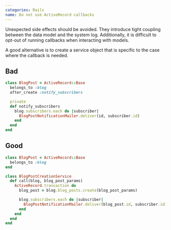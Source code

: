```yaml
---
categories: Rails
name: Do not use ActiveRecord callbacks
---
```


Unexpected side effects should be avoided. They introduce tight coupling between the data model and the system log. Additionally, it is difficult to opt-out of running callbacks when interacting with models.

A good alternative is to create a service object that is specific to the case where the callback is needed.

## Bad

````ruby
class BlogPost < ActiveRecord::Base
  belongs_to :blog
  after_create :notify_subscribers

  private
  def notify_subscribers
    blog.subscribers.each do |subscriber|
      BlogPostNotificationMailer.deliver(id, subscriber.id)
    end
  end
end
````

## Good

````ruby
class BlogPost < ActiveRecord::Base
  belongs_to :blog
end

class BlogPostCreationService
  def call(blog, blog_post_params)
    ActiveRecord.transaction do
      blog_post = blog.blog_posts.create(blog_post_params)

      blog.subscribers.each do |subscriber|
        BlogPostNotificationMailer.deliver(blog_post.id, subscriber.id)
      end
    end
  end
end
````
